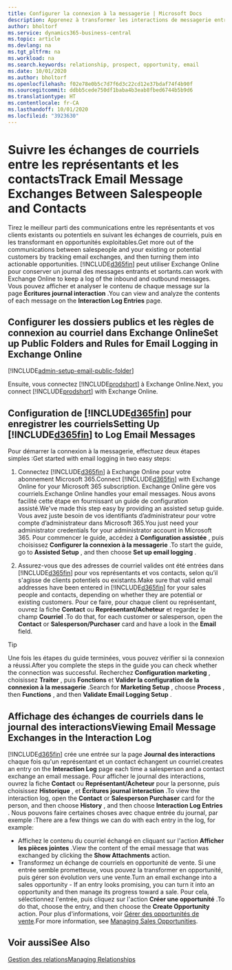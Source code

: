 ```yaml
---
title: Configurer la connexion à la messagerie | Microsoft Docs
description: Apprenez à transformer les interactions de messagerie entre les représentants et les clients en véritables opportunités de vente.
author: bholtorf
ms.service: dynamics365-business-central
ms.topic: article
ms.devlang: na
ms.tgt_pltfrm: na
ms.workload: na
ms.search.keywords: relationship, prospect, opportunity, email
ms.date: 10/01/2020
ms.author: bholtorf
ms.openlocfilehash: f02e78e0b5c7d7f6d3c22cd12e37bdaf74f4b90f
ms.sourcegitcommit: ddbb5cede750df1baba4b3eab8fbed6744b5b9d6
ms.translationtype: HT
ms.contentlocale: fr-CA
ms.lasthandoff: 10/01/2020
ms.locfileid: "3923630"
---
```

# <a name="track-email-message-exchanges-between-salespeople-and-contacts"></a><span data-ttu-id="6fe1e-103">Suivre les échanges de courriels entre les représentants et les contacts</span><span class="sxs-lookup"><span data-stu-id="6fe1e-103">Track Email Message Exchanges Between Salespeople and Contacts</span></span>

<span data-ttu-id="6fe1e-104">Tirez le meilleur parti des communications entre les représentants et vos clients existants ou potentiels en suivant les échanges de courriels, puis en les transformant en opportunités exploitables.</span><span class="sxs-lookup"><span data-stu-id="6fe1e-104">Get more out of the communications between salespeople and your existing or potential customers by tracking email exchanges, and then turning them into actionable opportunities.</span></span> [!INCLUDE[d365fin](includes/d365fin_md.md)] <span data-ttu-id="6fe1e-105">peut utiliser Exchange Online pour conserver un journal des messages entrants et sortants.</span><span class="sxs-lookup"><span data-stu-id="6fe1e-105">can work with Exchange Online to keep a log of the inbound and outbound messages.</span></span> <span data-ttu-id="6fe1e-106">Vous pouvez afficher et analyser le contenu de chaque message sur la page **Écritures journal interaction** .</span><span class="sxs-lookup"><span data-stu-id="6fe1e-106">You can view and analyze the contents of each message on the **Interaction Log Entries** page.</span></span>

## <a name="set-up-public-folders-and-rules-for-email-logging-in-exchange-online"></a><span data-ttu-id="6fe1e-107">Configurer les dossiers publics et les règles de connexion au courriel dans Exchange Online</span><span class="sxs-lookup"><span data-stu-id="6fe1e-107">Set up Public Folders and Rules for Email Logging in Exchange Online</span></span>

[!INCLUDE[admin-setup-email-public-folder](includes/admin-setup-email-public-folder.md)]

<span data-ttu-id="6fe1e-108">Ensuite, vous connectez [!INCLUDE[prodshort](includes/prodshort.md)] à Exchange Online.</span><span class="sxs-lookup"><span data-stu-id="6fe1e-108">Next, you connect [!INCLUDE[prodshort](includes/prodshort.md)] with Exchange Online.</span></span>

## <a name="setting-up-d365fin-to-log-email-messages"></a><span data-ttu-id="6fe1e-109">Configuration de [!INCLUDE[d365fin](includes/d365fin_md.md)] pour enregistrer les courriels</span><span class="sxs-lookup"><span data-stu-id="6fe1e-109">Setting Up [!INCLUDE[d365fin](includes/d365fin_md.md)] to Log Email Messages</span></span>

<span data-ttu-id="6fe1e-110">Pour démarrer la connexion à la messagerie, effectuez deux étapes simples :</span><span class="sxs-lookup"><span data-stu-id="6fe1e-110">Get started with email logging in two easy steps:</span></span>

1. <span data-ttu-id="6fe1e-111">Connectez [!INCLUDE[d365fin](includes/d365fin_md.md)] à Exchange Online pour votre abonnement Microsoft 365.</span><span class="sxs-lookup"><span data-stu-id="6fe1e-111">Connect [!INCLUDE[d365fin](includes/d365fin_md.md)] with Exchange Online for your Microsoft 365 subscription.</span></span> <span data-ttu-id="6fe1e-112">Exchange Online gère vos courriels.</span><span class="sxs-lookup"><span data-stu-id="6fe1e-112">Exchange Online handles your email messages.</span></span> <span data-ttu-id="6fe1e-113">Nous avons facilité cette étape en fournissant un guide de configuration assisté.</span><span class="sxs-lookup"><span data-stu-id="6fe1e-113">We've made this step easy by providing an assisted setup guide.</span></span> <span data-ttu-id="6fe1e-114">Vous avez juste besoin de vos identifiants d’administrateur pour votre compte d’administrateur dans Microsoft 365.</span><span class="sxs-lookup"><span data-stu-id="6fe1e-114">You just need your administrator credentials for your administrator account in Microsoft 365.</span></span> <span data-ttu-id="6fe1e-115">Pour commencer le guide, accédez à **Configuration assistée** , puis choisissez **Configurer la connexion à la messagerie** .</span><span class="sxs-lookup"><span data-stu-id="6fe1e-115">To start the guide, go to **Assisted Setup** , and then choose **Set up email logging** .</span></span>  

2. <span data-ttu-id="6fe1e-116">Assurez-vous que des adresses de courriel valides ont été entrées dans [!INCLUDE[d365fin](includes/d365fin_md.md)] pour vos représentants et vos contacts, selon qu’il s'agisse de clients potentiels ou existants.</span><span class="sxs-lookup"><span data-stu-id="6fe1e-116">Make sure that valid email addresses have been entered in [!INCLUDE[d365fin](includes/d365fin_md.md)] for your sales people and contacts, depending on whether they are potential or existing customers.</span></span> <span data-ttu-id="6fe1e-117">Pour ce faire, pour chaque client ou représentant, ouvrez la fiche **Contact** ou **Représentant/Acheteur** et regardez le champ **Courriel** .</span><span class="sxs-lookup"><span data-stu-id="6fe1e-117">To do that, for each customer or salesperson, open the **Contact** or **Salesperson/Purchaser** card and have a look in the **Email** field.</span></span>

> [!Tip]
> <span data-ttu-id="6fe1e-118">Une fois les étapes du guide terminées, vous pouvez vérifier si la connexion a réussi.</span><span class="sxs-lookup"><span data-stu-id="6fe1e-118">After you complete the steps in the guide you can check whether the connection was successful.</span></span> <span data-ttu-id="6fe1e-119">Recherchez **Configuration marketing** , choisissez **Traiter** , puis **Fonctions** et **Valider la configuration de la connexion à la messagerie** .</span><span class="sxs-lookup"><span data-stu-id="6fe1e-119">Search for **Marketing Setup** , choose **Process** , then **Functions** , and then **Validate Email Logging Setup** .</span></span>

## <a name="viewing-email-message-exchanges-in-the-interaction-log"></a><span data-ttu-id="6fe1e-120">Affichage des échanges de courriels dans le journal des interactions</span><span class="sxs-lookup"><span data-stu-id="6fe1e-120">Viewing Email Message Exchanges in the Interaction Log</span></span>

[!INCLUDE[d365fin](includes/d365fin_md.md)] <span data-ttu-id="6fe1e-121">crée une entrée sur la page **Journal des interactions** chaque fois qu'un représentant et un contact échangent un courriel.</span><span class="sxs-lookup"><span data-stu-id="6fe1e-121">creates an entry on the **Interaction Log** page each time a salesperson and a contact exchange an email message.</span></span> <span data-ttu-id="6fe1e-122">Pour afficher le journal des interactions, ouvrez la fiche **Contact** ou **Représentant/Acheteur** pour la personne, puis choisissez **Historique** , et **Écritures journal interaction** .</span><span class="sxs-lookup"><span data-stu-id="6fe1e-122">To view the interaction log, open the **Contact** or **Salesperson Purchaser** card for the person, and then choose **History** , and then choose **Interaction Log Entries** .</span></span> <span data-ttu-id="6fe1e-123">Nous pouvons faire certaines choses avec chaque entrée du journal, par exemple :</span><span class="sxs-lookup"><span data-stu-id="6fe1e-123">There are a few things we can do with each entry in the log, for example:</span></span>

- <span data-ttu-id="6fe1e-124">Affichez le contenu du courriel échangé en cliquant sur l'action **Afficher les pièces jointes** .</span><span class="sxs-lookup"><span data-stu-id="6fe1e-124">View the content of the email message that was exchanged by clicking the **Show Attachments** action.</span></span>
- <span data-ttu-id="6fe1e-125">Transformez un échange de courriels en opportunité de vente. Si une entrée semble prometteuse, vous pouvez la transformer en opportunité, puis gérer son évolution vers une vente.</span><span class="sxs-lookup"><span data-stu-id="6fe1e-125">Turn an email exchange into a sales opportunity - If an entry looks promising, you can turn it into an opportunity and then manage its progress toward a sale.</span></span> <span data-ttu-id="6fe1e-126">Pour cela, sélectionnez l'entrée, puis cliquez sur l'action **Créer une opportunité** .</span><span class="sxs-lookup"><span data-stu-id="6fe1e-126">To do that, choose the entry, and then choose the **Create Opportunity** action.</span></span> <span data-ttu-id="6fe1e-127">Pour plus d'informations, voir [Gérer des opportunités de vente](marketing-manage-sales-opportunities.md).</span><span class="sxs-lookup"><span data-stu-id="6fe1e-127">For more information, see [Managing Sales Opportunities](marketing-manage-sales-opportunities.md).</span></span>

## <a name="see-also"></a><span data-ttu-id="6fe1e-128">Voir aussi</span><span class="sxs-lookup"><span data-stu-id="6fe1e-128">See Also</span></span>
[<span data-ttu-id="6fe1e-129">Gestion des relations</span><span class="sxs-lookup"><span data-stu-id="6fe1e-129">Managing Relationships</span></span>](marketing-relationship-management.md)

